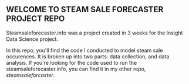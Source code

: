 <h2> WELCOME TO STEAM SALE FORECASTER PROJECT REPO</h2>

Steamsaleforecaster.info was a project created in 3 weeks for the Insight Data Science project. 

In this repo, you'll find the code I conducted to model steam sale occurences. It is broken up into two parts: data collection, and data analysis. If you're looking for the code used to run the steamsaleforecaster.info, you can find it in my other repo, <i>steamsaleforcaster</i>.
